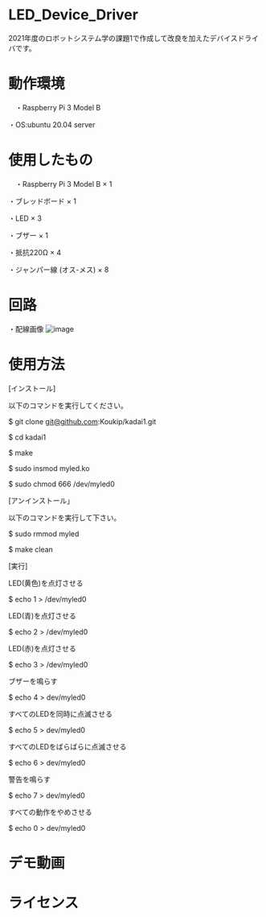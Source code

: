 # LED_Device_Driver
2021年度のロボットシステム学の課題1で作成して改良を加えたデバイスドライバです。

# 動作環境
　・Raspberry Pi 3 Model B
 
  ・OS:ubuntu 20.04 server
  
# 使用したもの
　・Raspberry Pi 3 Model B × 1
 
  ・ブレッドボード × 1
  
  ・LED × 3
  
  ・ブザー × 1
  
  ・抵抗220Ω × 4
  
  ・ジャンパー線 (オス-メス) × 8
 
# 回路

・配線画像
  ![image](https://user-images.githubusercontent.com/93635163/146193856-701b8f7e-5bda-4630-a57e-6fdadeaed780.png)
  
 # 使用方法
 
  [インストール]
  
  以下のコマンドを実行してください。
  
   $ git clone git@github.com:Koukip/kadai1.git
   
   $ cd kadai1
   
   $ make
   
   $ sudo insmod myled.ko
   
   $ sudo chmod 666 /dev/myled0
   
  [アンインストール」
  
  以下のコマンドを実行して下さい。
  
   $ sudo rmmod myled
   
   $ make clean
   
  [実行]
  
  LED(黄色)を点灯させる
  
  $ echo 1 > /dev/myled0
  
  LED(青)を点灯させる
  
  $ echo 2 > /dev/myled0
  
  LED(赤)を点灯させる
  
  $ echo 3 > /dev/myled0
  
  ブザーを鳴らす
  
  $ echo 4 > dev/myled0
  
  すべてのLEDを同時に点滅させる
  
  $ echo 5 > dev/myled0
  
  すべてのLEDをばらばらに点滅させる
  
  $ echo 6 > dev/myled0
  
  警告を鳴らす
  
  $ echo 7 > dev/myled0
  
  すべての動作をやめさせる
  
  $ echo 0 > dev/myled0
  
 # デモ動画
 
 
 # ライセンス
 

